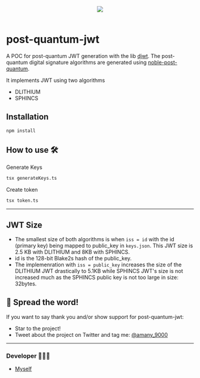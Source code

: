 <div align='center'>
  
<a href='https://github.com/amany9000/post-quantum-jwt/releases'>
  
  
</a>
  
<a href='https://github.com/amany9000/post-quantum-jwt/blob/main/LICENSE'>
  
<img src='https://img.shields.io/github/license/amany9000/post-quantum-jwt'>
  
</a>

</div>

<br />

# post-quantum-jwt
A POC for post-quantum JWT generation with the lib [djwt](https://github.com/amany9000/dJWT). The post-quantum digital signature algorithms are generated using [noble-post-quantum](https://github.com/paulmillr/noble-post-quantum).

It implements JWT using two algorithms
- DLITHIUM
- SPHINCS

## Installation 

```sh
npm install
```


## How to use 🛠️

Generate Keys
```sh
tsx generateKeys.ts 
```

Create token 
```sh
tsx token.ts
```

---

## JWT Size 
- The smallest size of both algorithms is when `iss = id` with the id (primary key) being mapped to public_key in `keys.json`. This JWT size is 2.5 KB with DLITHIUM and 8KB with SPHINCS.
- id is the 128-bit Blake2s hash of the public_key.
- The implemenration with `iss = public_key` increases the size of the DLITHIUM JWT drastically to 5.1KB while SPHINCS JWT's size is not increased much as the SPHINCS public key is not too large in size: 32bytes.


## 🌟 Spread the word!

If you want to say thank you and/or show support for post-quantum-jwt:

- Star to the project!
- Tweet about the project on Twitter and tag me: [@amany_9000](https://twitter.com/amany_9000) 

---

### Developer 🧑🏻‍💻

- [Myself](https://github.com/amany9000)

